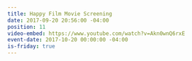 ```yaml
---
title: Happy Film Movie Screening
date: 2017-09-20 20:56:00 -04:00
position: 11
video-embed: https://www.youtube.com/watch?v=Akn0wnQ6rxE
event-date: 2017-10-20 00:00:00 -04:00
is-friday: true
---
```


